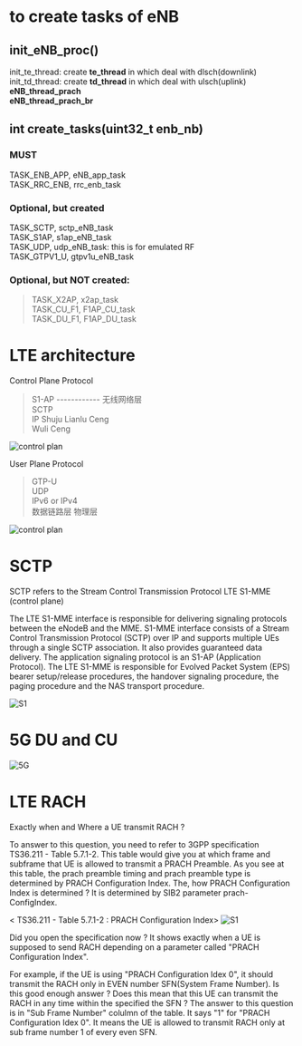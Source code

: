 # to create tasks of eNB
## init_eNB_proc()  
   init_te_thread: create **te_thread** in which deal with dlsch(downlink)    
   init_td_thread: create **td_thread** in which deal with ulsch(uplink) 
   **eNB_thread_prach**  
   **eNB_thread_prach_br**

## int create_tasks(uint32_t enb_nb)
### MUST
TASK_ENB_APP, eNB_app_task  
TASK_RRC_ENB, rrc_enb_task  
### Optional, but created
TASK_SCTP, sctp_eNB_task  
TASK_S1AP, s1ap_eNB_task  
TASK_UDP, udp_eNB_task: this is for emulated RF  
TASK_GTPV1_U, gtpv1u_eNB_task

### Optional, but **NOT** created:  
> TASK_X2AP, x2ap_task  
> TASK_CU_F1, F1AP_CU_task  
> TASK_DU_F1, F1AP_DU_task





# LTE architecture

Control Plane Protocol
> S1-AP  ------------ 无线网络层  
> SCTP  
> IP
> Shuju Lianlu Ceng  
> Wuli Ceng

![control plan](http://taichiorange.github.io/images/lte_arch/control_plan.png)

User Plane Protocol
> GTP-U  
> UDP  
> IPv6 or IPv4  
> 数据链路层
> 物理层

![control plan](http://taichiorange.github.io/images/lte_arch/user_plan.png)

# SCTP

SCTP refers to the Stream Control Transmission Protocol
LTE S1-MME (control plane)

The LTE S1-MME interface is responsible for delivering signaling protocols between the eNodeB and the MME. S1-MME interface consists of a Stream Control Transmission Protocol (SCTP) over IP and supports multiple UEs through a single SCTP association. It also provides guaranteed data delivery. The application signaling protocol is an S1-AP (Application Protocol). The LTE S1-MME is responsible for Evolved Packet System (EPS) bearer setup/release procedures, the handover signaling procedure, the paging procedure and the NAS transport procedure.

![S1](http://taichiorange.github.io/images/lte_arch/CableFree-S1-lte-interface.gif)

# 5G DU and CU
![5G](http://taichiorange.github.io/images/5G/5G_arch_E1F1-1.png)

# LTE RACH
Exactly when and Where a UE transmit RACH ?

 

To answer to this question, you need to refer to 3GPP specification TS36.211 - Table 5.7.1-2. This table would give you at which frame and subframe that UE is allowed to transmit a PRACH Preamble. As you see at this table, the prach preamble timing and prach preamble type is determined by PRACH Configuration Index. The, how PRACH Configuration Index is determined ? It is determined by SIB2 parameter prach-ConfigIndex.

 

< TS36.211 - Table 5.7.1-2 : PRACH Configuration Index>
![S1](http://taichiorange.github.io/images/lte_arch/rach_when_where_36_211_Table_5_7_1_2_PRACH.png)


 

Did you open the specification now ? It shows exactly when a UE is supposed to send RACH depending on a parameter called "PRACH Configuration Index".

 

For example, if the UE is using "PRACH Configuration Idex 0", it should transmit the RACH only in EVEN number SFN(System Frame Number). Is this good enough answer ? Does this mean that this UE can transmit the RACH in any time within the specified the SFN ? The answer to this question is in "Sub Frame Number" colulmn of the table. It says "1" for "PRACH Configuration Idex 0". It means the UE is allowed to transmit RACH only at sub frame number 1 of every even SFN.
